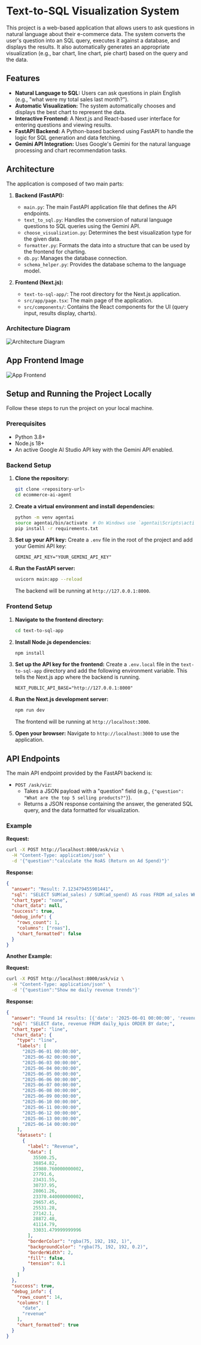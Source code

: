 # Text-to-SQL Visualization System

This project is a web-based application that allows users to ask questions in natural language about their e-commerce data. The system converts the user's question into an SQL query, executes it against a database, and displays the results. It also automatically generates an appropriate visualization (e.g., bar chart, line chart, pie chart) based on the query and the data.

## Features

- **Natural Language to SQL:** Users can ask questions in plain English (e.g., "what were my total sales last month?").
- **Automatic Visualization:** The system automatically chooses and displays the best chart to represent the data.
- **Interactive Frontend:** A Next.js and React-based user interface for entering questions and viewing results.
- **FastAPI Backend:** A Python-based backend using FastAPI to handle the logic for SQL generation and data fetching.
- **Gemini API Integration:** Uses Google's Gemini for the natural language processing and chart recommendation tasks.

## Architecture

The application is composed of two main parts:

1.  **Backend (FastAPI):**

    - `main.py`: The main FastAPI application file that defines the API endpoints.
    - `text_to_sql.py`: Handles the conversion of natural language questions to SQL queries using the Gemini API.
    - `choose_visualization.py`: Determines the best visualization type for the given data.
    - `formatter.py`: Formats the data into a structure that can be used by the frontend for charting.
    - `db.py`: Manages the database connection.
    - `schema_helper.py`: Provides the database schema to the language model.

2.  **Frontend (Next.js):**
    - `text-to-sql-app/`: The root directory for the Next.js application.
    - `src/app/page.tsx`: The main page of the application.
    - `src/components/`: Contains the React components for the UI (query input, results display, charts).

### Architecture Diagram

![Architecture Diagram](data/processed/architecture.png)

## App Frontend Image

![App Frontend](data/processed/Image.png)

## Setup and Running the Project Locally

Follow these steps to run the project on your local machine.

### Prerequisites

- Python 3.8+
- Node.js 18+
- An active Google AI Studio API key with the Gemini API enabled.

### Backend Setup

1.  **Clone the repository:**

    ```bash
    git clone <repository-url>
    cd ecommerce-ai-agent
    ```

2.  **Create a virtual environment and install dependencies:**

    ```bash
    python -m venv agentai
    source agentai/bin/activate  # On Windows use `agentai\Scripts\activate`
    pip install -r requirements.txt
    ```

3.  **Set up your API key:**
    Create a `.env` file in the root of the project and add your Gemini API key:

    ```
    GEMINI_API_KEY="YOUR_GEMINI_API_KEY"
    ```

4.  **Run the FastAPI server:**
    ```bash
    uvicorn main:app --reload
    ```
    The backend will be running at `http://127.0.0.1:8000`.

### Frontend Setup

1.  **Navigate to the frontend directory:**

    ```bash
    cd text-to-sql-app
    ```

2.  **Install Node.js dependencies:**

    ```bash
    npm install
    ```

3.  **Set up the API key for the frontend:**
    Create a `.env.local` file in the `text-to-sql-app` directory and add the following environment variable. This tells the Next.js app where the backend is running.

    ```
    NEXT_PUBLIC_API_BASE="http://127.0.0.1:8000"
    ```

4.  **Run the Next.js development server:**

    ```bash
    npm run dev
    ```

    The frontend will be running at `http://localhost:3000`.

5.  **Open your browser:**
    Navigate to `http://localhost:3000` to use the application.

## API Endpoints

The main API endpoint provided by the FastAPI backend is:

- `POST /ask/viz`:
  - Takes a JSON payload with a "question" field (e.g., `{"question": "What are the top 5 selling products?"}`).
  - Returns a JSON response containing the answer, the generated SQL query, and the data formatted for visualization.

### Example

**Request:**

```bash
curl -X POST http://localhost:8000/ask/viz \
  -H "Content-Type: application/json" \
  -d '{"question":"calculate the RoAS (Return on Ad Spend)"}'
```

**Response:**

```json
{
  "answer": "Result: 7.123479455901441",
  "sql": "SELECT SUM(ad_sales) / SUM(ad_spend) AS roas FROM ad_sales WHERE ad_spend > 0;",
  "chart_type": "none",
  "chart_data": null,
  "success": true,
  "debug_info": {
    "rows_count": 1,
    "columns": ["roas"],
    "chart_formatted": false
  }
}
```

**Another Example:**

**Request:**

```bash
curl -X POST http://localhost:8000/ask/viz \
  -H "Content-Type: application/json" \
  -d '{"question":"Show me daily revenue trends"}'
```

**Response:**

```json
{
  "answer": "Found 14 results: [{'date': '2025-06-01 00:00:00', 'revenue': 35500.25}, {'date': '2025-06-02 00:00:00', 'revenue': 38854.82}, {'date': '2025-06-03 00:00:00', 'revenue': 25980.760000000002}, {'date': '2025-06-04 00:00:00', 'revenue': 27791.6}, {'date': '2025-06-05 00:00:00', 'revenue': 23431.55}, {'date': '2025-06-06 00:00:00', 'revenue': 30737.95}, {'date': '2025-06-07 00:00:00', 'revenue': 28061.26}, {'date': '2025-06-08 00:00:00', 'revenue': 23370.440000000002}, {'date': '2025-06-09 00:00:00', 'revenue': 29657.45}, {'date': '2025-06-10 00:00:00', 'revenue': 25531.28}, {'date': '2025-06-11 00:00:00', 'revenue': 27142.1}, {'date': '2025-06-12 00:00:00', 'revenue': 28872.48}, {'date': '2025-06-13 00:00:00', 'revenue': 41114.79}, {'date': '2025-06-14 00:00:00', 'revenue': 33031.479999999996}]",
  "sql": "SELECT date, revenue FROM daily_kpis ORDER BY date;",
  "chart_type": "line",
  "chart_data": {
    "type": "line",
    "labels": [
      "2025-06-01 00:00:00",
      "2025-06-02 00:00:00",
      "2025-06-03 00:00:00",
      "2025-06-04 00:00:00",
      "2025-06-05 00:00:00",
      "2025-06-06 00:00:00",
      "2025-06-07 00:00:00",
      "2025-06-08 00:00:00",
      "2025-06-09 00:00:00",
      "2025-06-10 00:00:00",
      "2025-06-11 00:00:00",
      "2025-06-12 00:00:00",
      "2025-06-13 00:00:00",
      "2025-06-14 00:00:00"
    ],
    "datasets": [
      {
        "label": "Revenue",
        "data": [
          35500.25,
          38854.82,
          25980.760000000002,
          27791.6,
          23431.55,
          30737.95,
          28061.26,
          23370.440000000002,
          29657.45,
          25531.28,
          27142.1,
          28872.48,
          41114.79,
          33031.479999999996
        ],
        "borderColor": "rgba(75, 192, 192, 1)",
        "backgroundColor": "rgba(75, 192, 192, 0.2)",
        "borderWidth": 2,
        "fill": false,
        "tension": 0.1
      }
    ]
  },
  "success": true,
  "debug_info": {
    "rows_count": 14,
    "columns": [
      "date",
      "revenue"
    ],
    "chart_formatted": true
  }
}
```